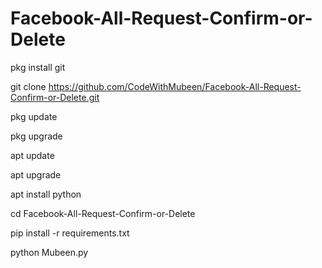# Facebook-All-Request-Confirm-or-Delete

pkg install git

git clone https://github.com/CodeWithMubeen/Facebook-All-Request-Confirm-or-Delete.git

pkg update

pkg upgrade

apt update

apt upgrade

apt install python

cd Facebook-All-Request-Confirm-or-Delete

pip install -r requirements.txt

python Mubeen.py
